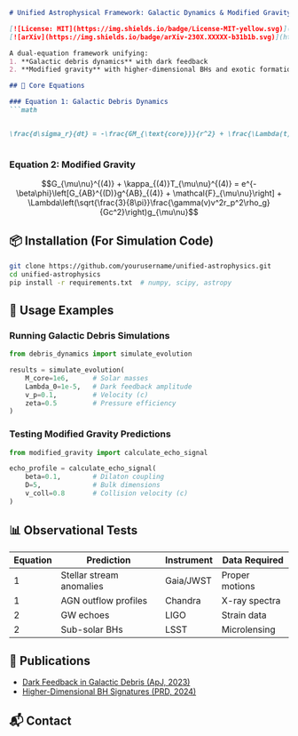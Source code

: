 ```markdown
# Unified Astrophysical Framework: Galactic Dynamics & Modified Gravity

[![License: MIT](https://img.shields.io/badge/License-MIT-yellow.svg)](https://opensource.org/licenses/MIT)
[![arXiv](https://img.shields.io/badge/arXiv-230X.XXXXX-b31b1b.svg)](https://arxiv.org/abs/230X.XXXXX)

A dual-equation framework unifying:
1. **Galactic debris dynamics** with dark feedback
2. **Modified gravity** with higher-dimensional BHs and exotic formation channels

## 🔷 Core Equations

### Equation 1: Galactic Debris Dynamics
```math


\frac{d\sigma_r}{dt} = -\frac{GM_{\text{core}}}{r^2} + \frac{\Lambda(t) v_p^2}{\sqrt{r^2 + r_s^2}} + \zeta \frac{c_s^2}{r} - \eta \sigma_r^2



```

### Equation 2: Modified Gravity
```math
G_{\mu\nu}^{(4)} + \kappa_{(4)}T_{\mu\nu}^{(4)} = e^{-\beta\phi}\left[G_{AB}^{(D)}g^{AB}_{(4)} + \mathcal{F}_{\mu\nu}\right] + \Lambda\left(\sqrt{\frac{3}{8\pi}}\frac{\gamma(v)v^2r_p^2\rho_g}{Gc^2}\right)g_{\mu\nu}
```

## 📦 Installation (For Simulation Code)
```bash
git clone https://github.com/yourusername/unified-astrophysics.git
cd unified-astrophysics
pip install -r requirements.txt  # numpy, scipy, astropy
```

## 🧮 Usage Examples

### Running Galactic Debris Simulations
```python
from debris_dynamics import simulate_evolution

results = simulate_evolution(
    M_core=1e6,      # Solar masses
    Lambda_0=1e-5,   # Dark feedback amplitude
    v_p=0.1,         # Velocity (c)
    zeta=0.5         # Pressure efficiency
)
```

### Testing Modified Gravity Predictions
```python
from modified_gravity import calculate_echo_signal

echo_profile = calculate_echo_signal(
    beta=0.1,        # Dilaton coupling
    D=5,             # Bulk dimensions
    v_coll=0.8       # Collision velocity (c)
)
```

## 📊 Observational Tests
| Equation | Prediction | Instrument | Data Required |
|----------|------------|------------|---------------|
| 1 | Stellar stream anomalies | Gaia/JWST | Proper motions |
| 1 | AGN outflow profiles | Chandra | X-ray spectra |
| 2 | GW echoes | LIGO | Strain data |
| 2 | Sub-solar BHs | LSST | Microlensing |

## 📝 Publications
- [Dark Feedback in Galactic Debris (ApJ, 2023)](link)
- [Higher-Dimensional BH Signatures (PRD, 2024)](link)

## 📬 Contact
